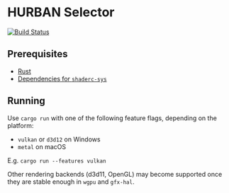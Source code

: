 # HURBAN Selector

[![Build Status](https://travis-ci.org/sub-digital/HURBAN-Selector.svg?branch=master)](https://travis-ci.org/sub-digital/HURBAN-Selector)

## Prerequisites

* [Rust](https://rustup.rs/)
* [Dependencies for `shaderc-sys`](https://github.com/google/shaderc-rs#building-from-source)

## Running

Use `cargo run` with one of the following feature flags, depending on the platform:

* `vulkan` or `d3d12` on Windows
* `metal` on macOS

E.g. `cargo run --features vulkan`

Other rendering backends (d3d11, OpenGL) may become supported once
they are stable enough in `wgpu` and `gfx-hal`.
